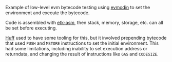 Example of low-level evm bytecode testing using [evmodin](https://github.com/vorot93/evmodin.git) to set the environment and execute the bytecode.

Code is assembled with [etk-asm](https://github.com/quilt/etk), then stack, memory, storage, etc. can all be set before executing.

[Huff](https://github.com/AztecProtocol/huff) used to have some tooling for this, but it involved prepending bytecode that used `PUSH` and `MSTORE` instructions to set the initial environment.
This had some limitations, including inability to set execution address or returndata, and changing the result of instructions like `GAS` and `CODESIZE`.
